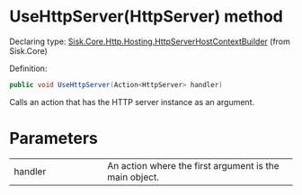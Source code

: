 <!--

Copyrights 2023 Sisk Framework - CypherPotato
Published under MIT license

!!! DO NOT EDIT THIS FILE !!!
This file was generated by a tool in the Sisk package. To edit the information in this documentation,
edit the XML documentation present in the Sisk source code.

-->


# UseHttpServer(HttpServer) method

Declaring type: [Sisk.Core.Http.Hosting.HttpServerHostContextBuilder](/read?q=/contents/spec/Sisk.Core.Http.Hosting.HttpServerHostContextBuilder.md) (from Sisk.Core)


Definition:

```cs
public void UseHttpServer(Action<HttpServer> handler)
```

Calls an action that has the HTTP server instance as an argument.


# Parameters

<table>
    <tbody>
<tr>
    <td width="33%">handler</td>
    <td>An action where the first argument is the main  object.</td>
</tr>
    </tbody>
</table>
